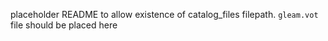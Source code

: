 placeholder README to allow existence of catalog_files filepath. `gleam.vot` file should be placed here 
